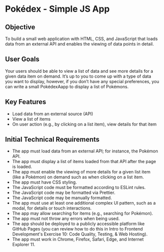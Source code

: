 # Pokédex - Simple JS App

## Objective 
To build a small web application with HTML, CSS, and JavaScript that loads data from an external API and enables the viewing of data points in detail. 

## User Goals 
Your users should be able to view a list of data and see more details for a given data item on demand. 
It’s up to you to come up with a type of data you want to display, however, if you don’t have any special preferences, you can write a small PokédexAapp to display a list of Pokémons.

## Key Features 
- Load data from an external source (API)  
- View a list of items 
- On user action (e.g., by clicking on a list item), view details for that item

## Initial Technical Requirements
- The app must load data from an external API; for instance, the Pokémon API. 
- The app must display a list of items loaded from that API after the page is loaded. 
- The app must enable the viewing of more details for a given list item (like a Pokémon) on demand such as when clicking on a list item. 
- The app must have CSS styling. 
- The JavaScript code must be formatted according to ESLint rules. 
- The JavaScript code may be formatted via Prettier. 
- The JavaScript code may be manually formatted. 
- The app must use at least one additional complex UI pattern, such as a modal, for details or touch interactions. 
- The app may allow searching for items (e.g., searching for Pokémon). 
- The app must not throw any errors when being used. 
- The app should be deployed to a publicly accessible platform like GitHub Pages (you can review how to do this in Intro to Frontend Development's Exercise 10: Code Quality, Testing, & Web Hosting). 
- The app must work in Chrome, Firefox, Safari, Edge, and Internet Explorer 11.